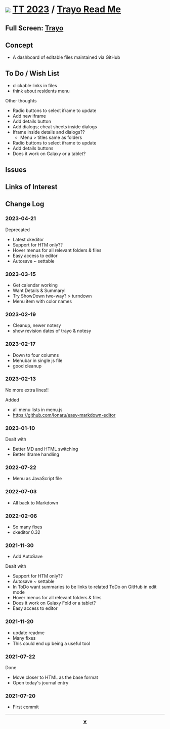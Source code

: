 # [![](https://pushme-pullyou.github.io/assets/svg/mark-github.svg )]( https://github.com/theo-armour/2023/tree/master/apps/trayo "Source code on GitHub" ) [TT 2023]( https://theo-armour.github.io/2023/ "Home page" ) / [Trayo Read Me]( https://github.com/theo-armour/2023/apps/trayo/readme.html )


<!--@@@
<div class=iframe-resize ><iframe src=https://theo-armour.github.io/2023/apps/trayo/ height=100% width=100% ></iframe></div>
_"Trayo" in a resizable window. One finger to rotate. Two to zoom._
@@@-->

## Full Screen: [Trayo]( https://theo-armour.github.io/2023/apps/trayo/ )


## Concept

* A dashboard of editable files maintained via GitHub

## To Do / Wish List

* clickable links in files
* think about residents menu

Other thoughts

* Radio buttons to select iframe to update
* Add new iframe
* Add details button
* Add dialogs; cheat sheets inside dialogs
* Iframe inside details and dialogs??
  * Menu > titles same as folders
* Radio buttons to select iframe to update
* Add details buttons
* Does it work on Galaxy or a tablet?


## Issues


## Links of Interest


## Change Log

### 2023-04-21

Deprecated
* Latest ckeditor
* Support for HTM only??
* Hover menus for all relevant folders & files
* Easy access to editor
* Autosave ~ settable


### 2023-03-15

* Get calendar working
* Want Details & Summary!
* Try ShowDown two-way? > turndown
* Menu item with color names

### 2023-02-19

* Cleanup, newer notesy
* show revision dates of trayo & notesy

### 2023-02-17

* Down to four columns
* Menubar in single js file
* good cleanup

### 2023-02-13

No more extra lines!!

Added
* all menu lists in menu.js
* https://github.com/Ionaru/easy-markdown-editor

### 2023-01-10

Dealt with
* Better MD and HTML switching
* Better iframe handling

### 2022-07-22

* Menu as JavaScript file

### 2022-07-03

* All back to Markdown

### 2022-02-06

* So many fixes
* ckeditor 0.32

### 2021-11-30

* Add AutoSave

Dealt with

* Support for HTM only??
* Autosave ~ settable
* In ToDo want summaries to be links to related ToDo on GitHub in edit mode
* Hover menus for all relevant folders & files
* Does it work on Galaxy Fold or a tablet?
* Easy access to editor

### 2021-11-20

* update readme
* Many fixes
* This could end up being a useful tool

### 2021-07-22

Done
* Move closer to HTML as the base format
* Open today's journal entry
### 2021-07-20

* First commit


***

<center title="Hello! Click me to go up to the top" ><a class=aDingbat href=javascript:window.scrollTo(0,0);> ❦ </a></center>
